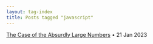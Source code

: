 ```yaml
---
layout: tag-index
title: Posts tagged "javascript"
---
```

<dl>
  <dt>
    <a href="/2023/01/21/the-case-of-the-absurdly-large-numbers/">The Case of the Absurdly Large Numbers</a>
    <span class="post-date">&bull; 21 Jan 2023</span>
  </dt>
